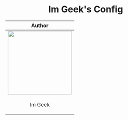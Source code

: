 <h1 align="center">
Im Geek's Config
</h1>

<div align="center">
    
| Author |
| --- |
| <a href="https://github.com/imegeek"><img width="200" height="200" src="https://avatars.githubusercontent.com/u/63346676?v=4"></img></a>  | 
| <p align="center">Im Geek</p> |

</div>
